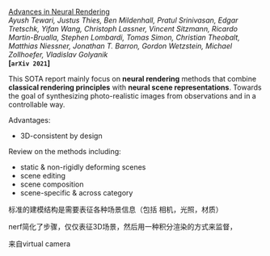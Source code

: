 [Advances in Neural Rendering](https://arxiv.org/pdf/2111.05849.pdf)  
*Ayush Tewari, Justus Thies, Ben Mildenhall, Pratul Srinivasan, Edgar Tretschk, Yifan Wang, Christoph Lassner, Vincent Sitzmann, Ricardo Martin-Brualla, Stephen Lombardi, Tomas Simon, Christian Theobalt, Matthias Niessner, Jonathan T. Barron, Gordon Wetzstein, Michael Zollhoefer, Vladislav Golyanik*  
**[`arXiv 2021`]**



This SOTA report mainly focus on **neural rendering** methods that combine **classical rendering principles** with **neural scene representations**.  Towards the goal of synthesizing photo-realistic images from observations and in a controllable way.



Advantages:

- 3D-consistent by design



Review on the methods including:

- static & non-rigidly deforming scenes
- scene editing
- scene composition
- scene-specific & across category





标准的建模结构是需要表征各种场景信息（包括 相机，光照，材质）

nerf简化了步骤，仅仅表征3D场景，然后用一种积分渲染的方式来监督，



来自virtual camera
